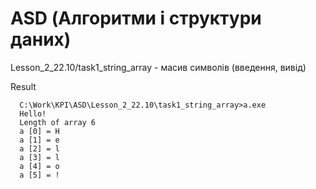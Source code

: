 # ASD (Алгоритми i структури даних)

Lesson_2_22.10/task1_string_array - масив символів (введення, вивід)

Result
```
  C:\Work\KPI\ASD\Lesson_2_22.10\task1_string_array>a.exe
  Hello!
  Length of array 6
  a [0] = H
  a [1] = e
  a [2] = l
  a [3] = l
  a [4] = o
  a [5] = !
```
